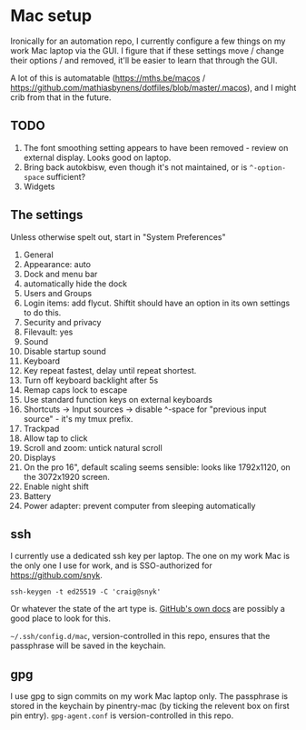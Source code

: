 # Mac setup

Ironically for an automation repo, I currently configure a few things on my work
Mac laptop via the GUI. I figure that if these settings move / change their
options / and removed, it'll be easier to learn that through the GUI.

A lot of this is automatable (<https://mths.be/macos> /
<https://github.com/mathiasbynens/dotfiles/blob/master/.macos>), and I might
crib from that in the future.

## TODO

1. The font smoothing setting appears to have been removed - review on external
   display. Looks good on laptop.
1. Bring back autokbisw, even though it's not maintained, or is `^-option-space`
   sufficient?
1. Widgets

## The settings

Unless otherwise spelt out, start in "System Preferences"

1. General
  1. Appearance: auto
1. Dock and menu bar
  1. automatically hide the dock
1. Users and Groups
  1. Login items: add flycut. Shiftit should have an option in its own settings
     to do this.
1. Security and privacy
  1. Filevault: yes
1. Sound
  1. Disable startup sound
1. Keyboard
  1. Key repeat fastest, delay until repeat shortest.
  1. Turn off keyboard backlight after 5s
  1. Remap caps lock to escape
  1. Use standard function keys on external keyboards
  1. Shortcuts -> Input sources -> disable ^-space for "previous input source" -
     it's my tmux prefix.
1. Trackpad
  1. Allow tap to click
  1. Scroll and zoom: untick natural scroll
1. Displays
  1. On the pro 16", default scaling seems sensible: looks like 1792x1120, on
     the 3072x1920 screen.
  1. Enable night shift
1. Battery
  1. Power adapter: prevent computer from sleeping automatically

## ssh

I currently use a dedicated ssh key per laptop. The one on my work Mac is the
only one I use for work, and is SSO-authorized for <https://github.com/snyk>.

```
ssh-keygen -t ed25519 -C 'craig@snyk'
```

Or whatever the state of the art type is. [GitHub's own
docs](https://docs.github.com/en/github/authenticating-to-github/generating-a-new-ssh-key-and-adding-it-to-the-ssh-agent#generating-a-new-ssh-key)
are possibly a good place to look for this.

`~/.ssh/config.d/mac`, version-controlled in this repo, ensures that the
passphrase will be saved in the keychain.

## gpg

I use gpg to sign commits on my work Mac laptop only. The passphrase is stored
in the keychain by pinentry-mac (by ticking the relevent box on first pin
entry). `gpg-agent.conf` is version-controlled in this repo.
